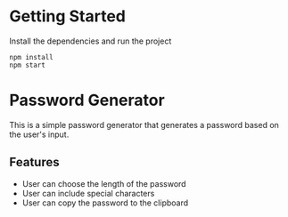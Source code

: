 # Getting Started
Install the dependencies and run the project
```
npm install
npm start
```

# Password Generator

This is a simple password generator that generates a password based on the user's input. 

## Features
- User can choose the length of the password
- User can include special characters
- User can copy the password to the clipboard

